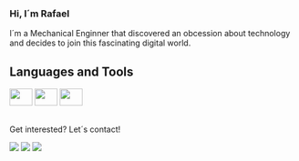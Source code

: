 ### Hi, I´m Rafael

I´m a Mechanical Enginner that discovered an obcession about technology and decides to join this fascinating digital world.

## Languages and Tools

<img height="30" width="40" src="https://cdn.jsdelivr.net/gh/devicons/devicon/icons/swift/swift-original.svg" /> <img height="30" width="40" src="https://cdn.jsdelivr.net/gh/devicons/devicon/icons/xcode/xcode-original.svg" /> <img height="30" width="40" src="https://cdn.jsdelivr.net/gh/devicons/devicon/icons/git/git-original.svg" />
          
          

##
Get interested? Let´s contact!

<div>
<a href="https://instagram.com/rafaelpenna" target="_blank"><img src="https://img.shields.io/badge/-Instagram-%23E4405F?style=for-the-badge&logo=instagram&logoColor=white" target="_blank"></a>
<a href = "rgarciapenna@gmail.com"><img src="https://img.shields.io/badge/Gmail-D14836?style=for-the-badge&logo=gmail&logoColor=white" target="_blank"></a>
<a href="https://www.linkedin.com/in/rafael-penna/" target="_blank"><img src="https://img.shields.io/badge/-LinkedIn-%230077B5?style=for-the-badge&logo=linkedin&logoColor=white" target="_blank"></a>   
</div>
